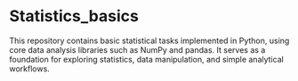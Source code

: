 # Statistics_basics
This repository contains basic statistical tasks implemented in Python, using core data analysis libraries such as NumPy and pandas. It serves as a foundation for exploring statistics, data manipulation, and simple analytical workflows.
